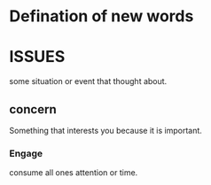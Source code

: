 # Defination of new words

# ISSUES

some situation or event that thought about.
## concern
Something that interests you because it is important.

### Engage

consume all ones attention or time.
